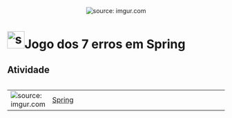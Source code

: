 <div align="center">
    <img src="https://i.imgur.com/w8tTOuT.png" title="source: imgur.com" /> 
</div>
<h1><img src="https://i.imgur.com/JSfXyzm.png" title="source: imgur.com" width="40px"/>Jogo dos 7 erros em Spring</h1>

<h2>Atividade</h2>

<h3><conserte a aplicação e indique os 7 erros presente</h3>


<table width="100%">
	<h2><Documentação  guia</h2>
	<tr>
        <td width="10%"><img src="https://i.imgur.com/PHgmbCh.png" title="source: imgur.com" /></td>
        <td width="90%"><a href="00_ambiente/README.md">Spring</a></td>
    </tr>
   
</table>

